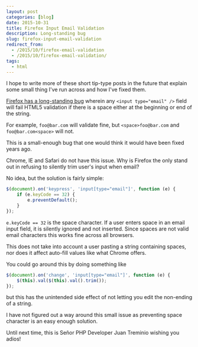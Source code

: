 ```yaml
---
layout: post
categories: [blog]
date: 2015-10-31
title: Firefox Input Email Validation
description: Long-standing bug
slug: firefox-input-email-validation
redirect_from:
  - /2015/10/firefox-email-validation
  - /2015/10/firefox-email-validation/
tags:
  - html
---
```


I hope to write more of these short tip-type posts in the future that explain
some small thing I've run across and how I've fixed them.

[Firefox has a long-standing bug](https://bugzilla.mozilla.org/show_bug.cgi?id=726758)
wherein any `<input type="email" />` field will fail HTML5 validation if there is a space
either at the beginning or end of the string.

For example, `foo@bar.com` will validate fine, but `<space>foo@bar.com` and `foo@bar.com<space>` will not.

This is a small-enough bug that one would think it would have been fixed years ago.

Chrome, IE and Safari do not have this issue. Why is Firefox the only stand out in refusing to silently
trim user's input when email?

No idea, but the solution is fairly simple:

```javascript
$(document).on('keypress', 'input[type="email"]', function (e) {
    if (e.keyCode == 32) {
        e.preventDefault();
    }
});
```

`e.keyCode == 32` is the space character. If a user enters space in an email input field,
it is silently ignored and not inserted. Since spaces are not valid email characters this
works fine across all browsers.

This does not take into account a user pasting a string containing spaces, nor does it
affect auto-fill values like what Chrome offers.

You could go around this by doing something like

```javascript
$(document).on('change', 'input[type="email"]', function (e) {
    $(this).val($(this).val().trim());
});
```

but this has the unintended side effect of not letting you edit the non-ending of a string.

I have not figured out a way around this small issue as preventing space character is an easy
enough solution.

Until next time, this is Señor PHP Developer Juan Treminio wishing you adios!
